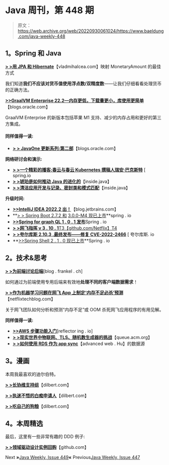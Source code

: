 # Java 周刊，第 448 期

> 原文：<https://web.archive.org/web/20220930061024/https://www.baeldung.com/java-weekly-448>

## **1。Spring 和 Java**

[**> >用 JPA 和 Hibernate**](https://web.archive.org/web/20220809005504/https://vladmihalcea.com/monetaryamount-jpa-hibernate/)【vladmihalcea.com】映射 MonetaryAmount 的最佳方式

我们知道**我们不应该对货币值使用浮点数/双精度数**——让我们仔细看看处理货币的正确方法。

[**>>GraalVM Enterprise 22.2—内存更低，下载量更小，库使用更简单**](https://web.archive.org/web/20220809005504/https://blogs.oracle.com/java/post/graalvm-enterprise-222)【blogs.oracle.com】

GraalVM Enterprise 的新版本包括苹果 M1 支持、减少的内存占用和更好的第三方集成。

#### **同样值得一读:**

*   [**> > JavaOne 更新系列:第二部**](https://web.archive.org/web/20220809005504/https://blogs.oracle.com/java/post/javaone-update-series-part-2)【blogs.oracle.com】

**网络研讨会和演示:**

*   [**> >一个精彩的播客:春云与春云 Kubernetes 撰稿人瑞安·巴克斯特**](https://web.archive.org/web/20220809005504/https://spring.io/blog/2022/07/21/a-bootiful-podcast-spring-cloud-and-spring-cloud-kubernetes-contributor-ryan-baxter) [ spring.io
*   [**> >琥珀是如何推动 Java 的进化的**](https://web.archive.org/web/20220809005504/https://inside.java/2022/07/21/devnexus-how-amber-is-driving-java-evolution/)【inside.java】
*   [**> >清洁应用开发与记录、密封类和模式匹配**](https://web.archive.org/web/20220809005504/https://inside.java/2022/07/19/devnexus-clean-app-development/)【inside.java】

**升级时间:**

*   [**>>IntelliJ IDEA 2022.2 出！**](https://web.archive.org/web/20220809005504/https://blog.jetbrains.com/idea/2022/07/intellij-idea-2022-2/)【blog.jetbrains.com】
*   **[> > Spring Boot 2.7.2 和](https://web.archive.org/web/20220809005504/https://spring.io/blog/2022/07/21/spring-boot-2-7-2-available-now) [3.0.0-M4 现已上市](https://web.archive.org/web/20220809005504/https://spring.io/blog/2022/07/21/spring-boot-3-0-0-m4-available-now)**spring . io
*   [**>>Spring for graph QL 1 . 0 . 1 发布**](https://web.archive.org/web/20220809005504/https://spring.io/blog/2022/07/20/spring-for-graphql-1-0-1-released)Spring . io
*   [**> >网飞指挥 v 3 . 10 . 1**T3【github.com/Netflix】T4](https://web.archive.org/web/20220809005504/https://github.com/Netflix/conductor/releases)
*   [**> >夸尔库斯 2.10.3 .最终发布——修复 CVE-2022-2466**](https://web.archive.org/web/20220809005504/https://quarkus.io/blog/quarkus-2-10-3-final-released/) [ 夸尔库斯. io
*   **[>>Spring Shell 2 . 1 . 0 现已上市](https://web.archive.org/web/20220809005504/https://spring.io/blog/2022/07/25/spring-shell-2-1-0-is-now-available)**Spring . io

## **2。技术&思考**

[**> >为前端讨论后端**](https://web.archive.org/web/20220809005504/https://blog.frankel.ch/backend-for-frontend/)[blog . frankel . ch]

如何通过为前端使用专用后端来有效地**处理不同的客户端数据需求**！

[**> >作为机器学习问题在网飞 App 上制定‘内存不足必杀’预测**](https://web.archive.org/web/20220809005504/https://netflixtechblog.com/formulating-out-of-memory-kill-prediction-on-the-netflix-app-as-a-machine-learning-problem-989599029109)【netflixtechblog.com】

关于网飞团队如何分析和预测“内存不足”或 OOM 杀死网飞应用程序的有用见解。

**同样值得一读:**

*   [**>>AWS 步骤功能入门**](https://web.archive.org/web/20220809005504/https://reflectoring.io/getting-started-with-aws-step-functions-tutorial/)[reflector ing . io]
*   [**> >现实世界中物联网、TLS、随机数生成器的挑战**](https://web.archive.org/web/20220809005504/https://queue.acm.org/detail.cfm?id=3546933)【queue.acm.org】
*   [**> >如何使用 RDS 作为 app sync**](https://web.archive.org/web/20220809005504/https://advancedweb.hu/how-to-use-rds-as-a-data-source-for-appsync/)【advanced web . Hu】的数据源

## **3。漫画**

本周我最喜欢的迪尔伯特。

[**> >长协维支持组**](https://web.archive.org/web/20220809005504/https://dilbert.com/strip/2022-07-28)【dilbert.com】

[**> >执迷不悟的白痴申请人**](https://web.archive.org/web/20220809005504/https://dilbert.com/strip/2022-07-26)【dilbert.com】

[**> >吃自己的狗粮**](https://web.archive.org/web/20220809005504/https://dilbert.com/strip/2022-07-24)【dilbert.com】

## **4。本周精选**

最后，这里有一些非常有趣的 DDD 例子:

[**> >领域驱动设计实例回购**](https://web.archive.org/web/20220809005504/https://github.com/ddd-by-examples/library)【github.com】

Next **»**[Java Weekly, Issue 449](/web/20220809005504/https://www.baeldung.com/java-weekly-449)**«** Previous[Java Weekly, Issue 447](/web/20220809005504/https://www.baeldung.com/java-weekly-447)